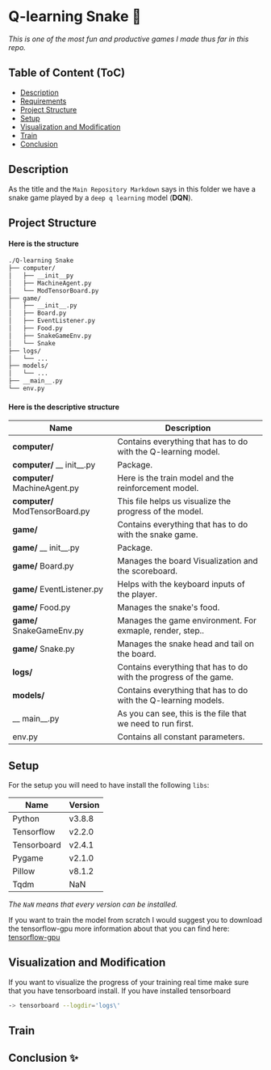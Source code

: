 # Q-learning Snake 🐉

*This is one of the most fun and productive games I made thus far in this repo.*

## Table of Content (ToC)

- [Description](#description)
- [Requirements](#requirements)
- [Project Structure](#project-structure)
- [Setup](#setup)
- [Visualization and Modification](#visualization-and-modification)
- [Train](#train)
- [Conclusion](#conclusion-✨)

## Description

As the title and the `Main Repository Markdown` says in this folder we have a snake game played by a `deep q learning` model (**DQN**).

## Project Structure

#### Here is the structure

```bash
./Q-learning Snake
├── computer/
│   ├── __init__py
│   ├── MachineAgent.py
│   └── ModTensorBoard.py
├── game/
│   ├── __init__.py
│   ├── Board.py
│   ├── EventListener.py
│   ├── Food.py
│   ├── SnakeGameEnv.py
│   └── Snake
├── logs/
│   └── ...
├── models/
│   └── ...
├── __main__.py
└── env.py
```

#### Here is the descriptive structure

| Name                             | Description                                                       |
| -------------------------------- | ----------------------------------------------------------------- |
| **computer/**                    | Contains everything that has to do with the Q-learning model.     |
| **computer/** __ init__.py       | Package.                                                          |
| **computer/** MachineAgent.py    | Here is the train model and the reinforcement model.              |
| **computer/** ModTensorBoard.py  | This file helps us visualize the progress of the model.           |
| **game/**                        | Contains everything that has to do with the snake game.           |
| **game/** __ init__.py           | Package.                                                          |
| **game/** Board.py               | Manages the board Visualization and the scoreboard.               |
| **game/** EventListener.py       | Helps with the keyboard inputs of the player.                     |
| **game/** Food.py                | Manages the snake's food.                                         |
| **game/** SnakeGameEnv.py        | Manages the game environment. For exmaple, render, step..         |
| **game/** Snake.py               | Manages the snake head and tail on the board.                     |
| **logs/**                        | Contains everything that has to do with the progress of the game. |
| **models/**                      | Contains everything that has to do with the Q-learning models.    |
| __ main__.py                     | As you can see, this is the file that we need to run first.       |
| env.py                           | Contains all constant parameters.                                 |

## Setup

For the setup you will need to have install the following `libs`:

| Name              | Version                   |
|-------------------|---------------------------|
| Python            | v3.8.8                    |
| Tensorflow        | v2.2.0                    |
| Tensorboard       | v2.4.1                    |
| Pygame            | v2.1.0                    |
| Pillow            | v8.1.2                    |
| Tqdm              | NaN                       |

*The `NaN` means that every version can be installed.* 

If you want to train the model from scratch I would suggest you to download the tensorflow-gpu more information about that you can find here: [tensorflow-gpu](https://www.tensorflow.org/install/gpu)

## Visualization and Modification

If you want to visualize the progress of your training real time make sure that you have tensorboard install. If you have installed tensorboard 
```bash
-> tensorboard --logdir='logs\'
```

## Train

## Conclusion ✨
